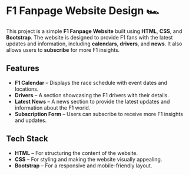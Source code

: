 # F1 Fanpage Website Design 🏎️

This project is a simple **F1 Fanpage Website** built using **HTML**, **CSS**, and **Bootstrap**. The website is designed to provide F1 fans with the latest updates and information, including **calendars**, **drivers**, and **news**. It also allows users to **subscribe** for more F1 insights.

## Features

- **F1 Calendar** – Displays the race schedule with event dates and locations.  
- **Drivers** – A section showcasing the F1 drivers with their details.  
- **Latest News** – A news section to provide the latest updates and information about the F1 world.  
- **Subscription Form** – Users can subscribe to receive more F1 insights and updates.

## Tech Stack

- **HTML** – For structuring the content of the website.  
- **CSS** – For styling and making the website visually appealing.  
- **Bootstrap** – For a responsive and mobile-friendly layout.
